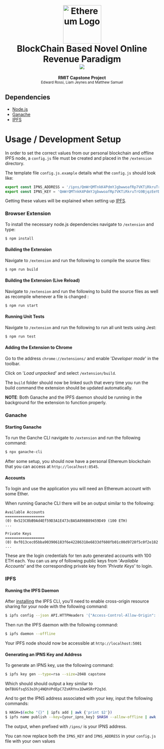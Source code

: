 <div align="center">
  <h1>
    <img src="https://i.imgur.com/cNb34AJ.png" alt="Ethereum Logo" height="125"><br>
    BlockChain Based Novel Online<br> Revenue Paradigm<br>
    <img src="https://travis-ci.com/mjsamuel/blockchain.svg?token=8bnx6syKrM5BbM1FTCfx&branch=develop"/><br>
  </h1>
  <strong>RMIT Capstone Project<br></strong>
  <sub>Edward Rossi, Liam Jeynes and Matthew Samuel</sub>
</div>

## Dependencies
- [Node.js](https://nodejs.org/en/)
- [Ganache](https://www.trufflesuite.com/ganache)
- [IPFS](https://ipfs.io)

# Usage / Development Setup
In order to set the correct values from our personal blockchain and offline IPFS node, a `config.js` file must be created and placed in the `/extension` directory.

The template file `config.js.example` details what the `config.js` should look like:
```js
export const IPNS_ADDRESS = '/ipns/QmWrQMTnkK4PdmYJgbwwoafRp7VKTiRkruTrG9BjqzEeYD';
export const IPNS_KEY = 'QmWrQMTnkK4PdmYJgbwwoafRp7VKTiRkruTrG9BjqzEeYD';
```

Getting these values will be explained when setting up [IPFS](#IPFS).

### Browser Extension
To install the necessary node.js dependencies navigate to `/extension` and type:
```bash
$ npm install
```

#### Building the Extension
Navigate to `/extension` and run the following to compile the source files:
```bash
$ npm run build
```

#### Building the Extension (Live Reload)
Navigate to `/extension` and run the following to build the source files as well as recompile whenever a file is changed :
```bash
$ npm run start
```

#### Running Unit Tests
Navigate to `/extension` and run the following to run all unit tests using Jest:
```bash
$ npm run test
```

#### Adding the Extension to Chrome
Go to the address `chrome://extensions/` and enable '*Developer mode*' in the toolbar.

Click on '*Load unpacked*' and select `/extension/build`.

The `build` folder should now be linked such that every time you run the build command the extension should be updated automatically.

**NOTE**: Both Ganache and the IPFS daemon should be running in the background for the extension to function properly.

### Ganache
#### Starting Ganache
To run the Ganche CLI navigate to `/extension` and run the following command:
```bash
$ npx ganache-cli
``` 

After some setup, you should now have a personal Ethereum blockchain that you can access at `http://localhost:8545`.

#### Accounts
To login and use the application you will need an Ethereum account with some Ether.

When running Ganache CLI there will be an output similar to the following:
```
Available Accounts
==================
(0) 0x523C0bB9Ad4Ef59D3A1E473cBA5A896B89459D49 (100 ETH)
...

Private Keys
==================
(0) 0xf013cec05bba903906183f6e42286318e6833df608fb01c00d9728f5c0f2e182
...
```

These are the login credentials for ten auto generated accounts with 100 ETH each. 
You can us any of following public keys from '*Available Accounts*' and the corresponding private key from '*Private Keys*' to login.

### IPFS
#### Running the IPFS Daemon
After [installing](https://docs.ipfs.io/install/) the IPFS CLI, you'll  need to enable cross-origin resource sharing for your node with the following command:
```bash
$ ipfs config --json API.HTTPHeaders '{"Access-Control-Allow-Origin": ["*"]}'
```

Then run the IPFS daemon with the following command:
```bash
$ ipfs daemon --offline
```

Your IPFS node should now be accessible at `http://localhost:5001` 

#### Generating an IPNS Key and Address 
To generate an IPNS key, use the following command:
```bash
$ ipfs key gen --type=rsa --size=2048 capstone
```

Which should should output a key similar to `QmTBUGfsq5S3o3hj4NQhVPdEpC7ZsKRYnx1DwHSRrP2q3d`.

And to get the IPNS address associated with your key, input the following commands:
```bash
$ HASH=$(echo "{}" | ipfs add | awk {'print $2'})
$ ipfs name publish --key={your_ipns_key} $HASH --allow-offline | awk '{print substr($3, 1, length($3)-1)}'
```
The output, when prefixed with `/ipns/` is your IPNS address.

You can now replace both the `IPNS_KEY` and `IPNS_ADDRESS` in your `config.js` file with your own values
